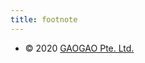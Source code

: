 ```yaml
---
title: footnote
---
```


* © 2020 <a href="https://gaogao.asia" target="_blank">GAOGAO Pte. Ltd.</a>
